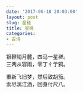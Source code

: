 ```yaml
---
date: '2017-06-18 20:03:00'
layout: post
slug: 星槎
title: 星槎
categories:
- 古诗
---
```


银鞭销月麓，四马一星槎。  
三两从容雨，零丁彳亍鸦。

重新飞旧梦，然后致胡笳。  
索尽漓江酒，回身付尺八。
